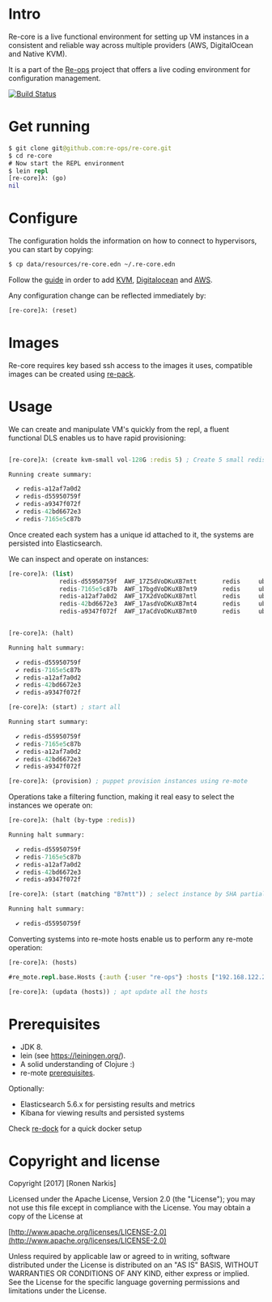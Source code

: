 # Intro

Re-core is a live functional environment for setting up VM instances in a consistent and reliable way across multiple providers (AWS, DigitalOcean and Native KVM).

It is a part of the [Re-ops](https://re-ops.github.io/re-ops/) project that offers a live coding environment for configuration management.

[![Build Status](https://travis-ci.org/re-ops/re-core.png)](https://travis-ci.org/re-ops/re-core)

# Get running

```clojure
$ git clone git@github.com:re-ops/re-core.git
$ cd re-core
# Now start the REPL environment
$ lein repl
[re-core]λ: (go)
nil
```

# Configure

The configuration holds the information on how to connect to hypervisors, you can start by copying:

```bash
$ cp data/resources/re-core.edn ~/.re-core.edn
```

Follow the [guide](CONFIG.adoc) in order to add [KVM](CONFIG.adoc#kvm), [Digitalocean](CONFIG.adoc#digitalocean) and [AWS](CONFIG.adoc#aws).

Any configuration change can be reflected immediately by:

```clojure
[re-core]λ: (reset)
```

# Images

Re-core requires key based ssh access to the images it uses, compatible images can be created using [re-pack](https://github.com/re-ops/re-pack).

# Usage

We can create and manipulate VM's quickly from the repl, a fluent functional DLS enables us to have rapid provisioning:

```clojure

[re-core]λ: (create kvm-small vol-128G :redis 5) ; Create 5 small redis instances with a 128G Volume

Running create summary:

  ✔ redis-a12af7a0d2
  ✔ redis-d55950759f
  ✔ redis-a9347f072f
  ✔ redis-42bd6672e3
  ✔ redis-7165e5c87b
```

Once created each system has a unique id attached to it, the systems are persisted into Elasticsearch.

We can inspect and operate on instances:

```clojure
[re-core]λ: (list)
              redis-d55950759f  AWF_17ZSdVoDKuXB7mtt       redis     ubuntu-16.04  192.168.122.142
              redis-7165e5c87b  AWF_17bgdVoDKuXB7mt9       redis     ubuntu-16.04  192.168.122.209
              redis-a12af7a0d2  AWF_17X2dVoDKuXB7mtl       redis     ubuntu-16.04  192.168.122.147
              redis-42bd6672e3  AWF_17asdVoDKuXB7mt4       redis     ubuntu-16.04  192.168.122.196
              redis-a9347f072f  AWF_17aCdVoDKuXB7mt0       redis     ubuntu-16.04  192.168.122.14


[re-core]λ: (halt)

Running halt summary:

  ✔ redis-d55950759f
  ✔ redis-7165e5c87b
  ✔ redis-a12af7a0d2
  ✔ redis-42bd6672e3
  ✔ redis-a9347f072f

[re-core]λ: (start) ; start all

Running start summary:

  ✔ redis-d55950759f
  ✔ redis-7165e5c87b
  ✔ redis-a12af7a0d2
  ✔ redis-42bd6672e3
  ✔ redis-a9347f072f

[re-core]λ: (provision) ; puppet provision instances using re-mote
```

Operations take a filtering function, making it real easy to select the instances we operate on:

```clojure
[re-core]λ: (halt (by-type :redis))

Running halt summary:

  ✔ redis-d55950759f
  ✔ redis-7165e5c87b
  ✔ redis-a12af7a0d2
  ✔ redis-42bd6672e3
  ✔ redis-a9347f072f

[re-core]λ: (start (matching "B7mtt")) ; select instance by SHA partial matching (git style)

Running halt summary:

  ✔ redis-d55950759f
```

Converting systems into re-mote hosts enable us to perform any re-mote operation:

```clojure
[re-core]λ: (hosts)

#re_mote.repl.base.Hosts {:auth {:user "re-ops"} :hosts ["192.168.122.226" "192.168.122.202" "192.168.122.159" "192.168.122.161" "192.168.122.174"]}

[re-core]λ: (updata (hosts)) ; apt update all the hosts
```

# Prerequisites

* JDK 8.
* lein (see https://leiningen.org/).
* A solid understanding of Clojure :)
* re-mote [prerequisites](https://github.com/re-ops/re-mote#prerequisite).

Optionally:

* Elasticsearch 5.6.x for persisting results and metrics
* Kibana for viewing results and persisted systems

Check [re-dock](https://github.com/re-ops/re-dock) for a quick docker setup

# Copyright and license

Copyright [2017] [Ronen Narkis]

Licensed under the Apache License, Version 2.0 (the "License");
you may not use this file except in compliance with the License.
You may obtain a copy of the License at

  [http://www.apache.org/licenses/LICENSE-2.0](http://www.apache.org/licenses/LICENSE-2.0)

Unless required by applicable law or agreed to in writing, software
distributed under the License is distributed on an "AS IS" BASIS,
WITHOUT WARRANTIES OR CONDITIONS OF ANY KIND, either express or implied.
See the License for the specific language governing permissions and
limitations under the License.
